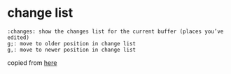 # change list

```
:changes: show the changes list for the current buffer (places you’ve edited)
g;: move to older position in change list
g,: move to newer position in change list
```

copied from [here](https://wincent.com/wiki/Vim_cheatsheet)


